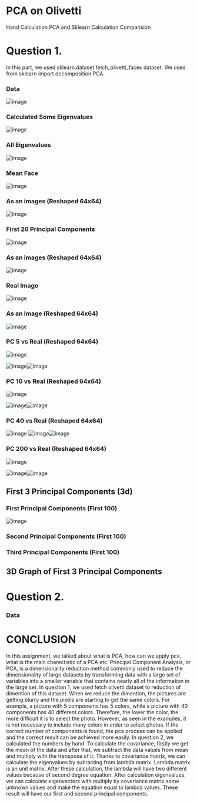 # PCA on Olivetti
Hand Calculation PCA and Sklearn Calculation Comparision

# Question 1.
In this part, we used sklearn.dataset fetch_olivetti_faces dataset. We used from sklearn import decomposition PCA.

### Data

![image](https://github.com/onlinEngineer/PCA/assets/70773825/a64585d9-9799-4f88-a31a-5b9141322d86)

### Calculated Some Eigenvalues

![image](https://github.com/onlinEngineer/PCA/assets/70773825/1f29d5d9-ddb3-434f-8068-0b9008523e58)


### All Eigenvalues

![image](https://github.com/onlinEngineer/PCA/assets/70773825/ae2a64c2-5c0a-4f44-8827-f02aa9a2ff56)


### Mean Face
![image](https://github.com/onlinEngineer/PCA/assets/70773825/404c6562-f40d-4262-8b1e-77d5ed258b99)

### As an images (Reshaped 64x64)

![image](https://github.com/onlinEngineer/PCA/assets/70773825/3a6f0f6f-ab89-4c3d-88c5-b203bbbc9fe7)

### First 20 Principal Components

![image](https://github.com/onlinEngineer/PCA/assets/70773825/8ead0609-63b9-4789-94fc-d770c2aad0f3)

### As an images (Reshaped 64x64)

![image](https://github.com/onlinEngineer/PCA/assets/70773825/e6ebffa6-1e7e-438e-a537-bde23cfe3833)

### Real Image

![image](https://github.com/onlinEngineer/PCA/assets/70773825/36df258b-aef5-490a-b19a-b08c27acba15)

### As an Image (Reshaped 64x64)

![image](https://github.com/onlinEngineer/PCA/assets/70773825/6e5b1a00-f921-4194-bd78-7a765b920cef)


### PC 5 vs Real (Reshaped 64x64)

![image](https://github.com/onlinEngineer/PCA/assets/70773825/538894d0-7be3-4971-85c5-eabd2659b984)

![image](https://github.com/onlinEngineer/PCA/assets/70773825/99d416fc-57e8-4f30-ba1e-70159f4108d1)![image](https://github.com/onlinEngineer/PCA/assets/70773825/ca7ed9d1-793a-4e2e-88e4-39fdeaa9dd3d)

### PC 10 vs Real (Reshaped 64x64)
![image](https://github.com/onlinEngineer/PCA/assets/70773825/20801bda-0392-4e93-aa4c-1555bcf808a5)

![image](https://github.com/onlinEngineer/PCA/assets/70773825/67133582-33c9-4681-b152-b30ad19d8177)![image](https://github.com/onlinEngineer/PCA/assets/70773825/ecf67a37-b662-4832-9cb8-a678d546b435)

### PC 40 vs Real (Reshaped 64x64)
![image](https://github.com/onlinEngineer/PCA/assets/70773825/2ad6e40a-7e8c-468e-9d7c-40d1ef90025e)
![image](https://github.com/onlinEngineer/PCA/assets/70773825/ce177d37-63ff-43fe-a7bc-84cf4939b1c6)![image](https://github.com/onlinEngineer/PCA/assets/70773825/8465d7e6-8dd4-4a1d-a5fe-565a9b41558c)

### PC 200 vs Real (Reshaped 64x64)
![image](https://github.com/onlinEngineer/PCA/assets/70773825/c2792462-7ea8-4a00-8a18-0507eaa54291)

![image](https://github.com/onlinEngineer/PCA/assets/70773825/652324ba-35c0-4c23-8898-8cd8fba64943)![image](https://github.com/onlinEngineer/PCA/assets/70773825/e55a4665-8f5d-43d0-9b6c-e6eef94c0f68)

## First 3 Principal Components (3d)

### First Principal Components (First 100)
![image](https://github.com/onlinEngineer/PCA/assets/70773825/062a6df1-6306-4e33-ae7b-b3c0806b2058)

### Second Principal Components (First 100)


### Third Principal Components (First 100)


## 3D Graph of First 3 Principal Components



# Question 2.

### Data




# CONCLUSION
In this assignment, we talked about what is PCA, how can we apply pca, what is the main charectistic of a PCA etc.
Principal Component Analysis, or PCA, is a dimensionality reduction method commonly used to reduce the dimensionality of large datasets by transforming data with a large set of variables into a smaller variable that contains nearly all of the information in the large set.
In question 1, we used fetch olivetti dataset to reduction of dimention of this dataset. When we reduce the dimention, the pictures are getting blurry and the pixels are starting to get the same colors. For example, a picture with 5 components has 5 colors, while a picture with 40 components has 40 different colors. Therefore, the lower the color, the more difficult it is to select the photo. However, as seen in the examples, it is not necessary to include many colors in order to select photos. If the correct number of components is found, the pca process can be applied and the correct result can be achieved more easily.
In question 2, we calculated the numbers by hand. To calculate the covariance, firstly we get the mean of the data and after that, we subtract the data values from mean and multiply with the transpose of it. Thanks to covariance matrix, we can calculate the eigenvalues by subracting from lambda matrix. Lambda matrix is an unit matrix. After these calculation, the lambda will have two different values because of second degree equation. After calculation eigenvalues, we can calculate eigenvectors with multiply by coveriance matrix some unknown values and make the equation equal to lambda values. These result will have our first and second principal components.

